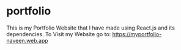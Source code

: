 # portfolio
This is my Portfolio Website that I have made using React.js and its dependencies. To Visit my Website go to: https://myportfolio-naveen.web.app
